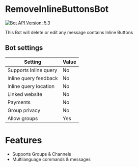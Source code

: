 # RemoveInlineButtonsBot
[![Bot API Version: 5.3](https://img.shields.io/badge/Bot%20API%20Version-5.3-dodgerblue)](https://core.telegram.org/bots/api#april-26-2021)


This Bot will delete or edit any message contains Inline Buttons

## Bot settings
| Setting                | Value    |
|------------------------|----------|
| Supports Inline query  | No       |
| Inline query feedback  | No       |
| Inline query location  | No       |
| Linked website         | No       |
| Payments               | No       |
| Group privacy          | No       |
| Allow groups           | Yes      |

# Features
- Supports Groups & Channels
- Multilanguage commands & messages
